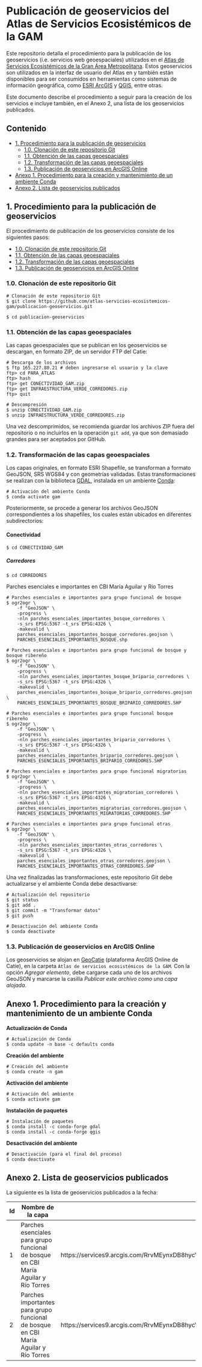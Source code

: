 # Publicación de geoservicios del Atlas de Servicios Ecosistémicos de la GAM

Este repositorio detalla el procedimiento para la publicación de los geoservicios (i.e. servicios web geoespaciales) utilizados en el [Atlas de Servicios Ecosistémicos de la Gran Área Metropolitana](). Estos geoservicios son utilizados en la interfaz de usuario del Atlas en y también están disponibles para ser consumidos en herramientas como sistemas de información geográfica, como [ESRI ArcGIS](https://www.arcgis.com/) y [QGIS](https://qgis.org/), entre otras.

Este documento describe el procedimiento a seguir para la creación de los servicios e incluye también, en el Anexo 2, una lista de los geoservicios publicados.

## Contenido
- [1. Procedimiento para la publicación de geoservicios](#1-procedimiento-para-la-publicaci%C3%B3n-de-geoservicios)
    - [1.0. Clonación de este repositorio Git](#10-clonaci%C3%B3n-de-este-repositorio-git)
    - [1.1. Obtención de las capas geoespaciales](#11-obtenci%C3%B3n-de-las-capas-geoespaciales)
    - [1.2. Transformación de las capas geoespaciales](#12-transformaci%C3%B3n-de-las-capas-geoespaciales)
    - [1.3. Publicación de geoservicios en ArcGIS Online](#13-publicaci%C3%B3n-de-geoservicios-en-arcgis-online)
- [Anexo 1. Procedimiento para la creación y mantenimiento de un ambiente Conda](#anexo-1-procedimiento-para-la-creaci%C3%B3n-y-mantenimiento-de-un-ambiente-conda)
- [Anexo 2. Lista de geoservicios publicados](#anexo-2-lista-de-geoservicios-publicados)

## 1. Procedimiento para la publicación de geoservicios
El procedimiento de publicación de los geoservicios consiste de los siguientes pasos:

- [1.0. Clonación de este repositorio Git](#10-clonaci%C3%B3n-de-este-repositorio-git)
- [1.1. Obtención de las capas geoespaciales](#11-obtenci%C3%B3n-de-las-capas-geoespaciales)
- [1.2. Transformación de las capas geoespaciales](#12-transformaci%C3%B3n-de-las-capas-geoespaciales)
- [1.3. Publicación de geoservicios en ArcGIS Online](#13-publicaci%C3%B3n-de-geoservicios-en-arcgis-online)

### 1.0. Clonación de este repositorio Git
```shell
# Clonación de este repositorio Git
$ git clone https://github.com/atlas-servicios-ecosistemicos-gam/publicacion-geoservicios.git

$ cd publicacion-geoservicios
```

### 1.1. Obtención de las capas geoespaciales
Las capas geoespaciales que se publican en los geoservicios se descargan, en formato ZIP, de un servidor FTP del Catie:
```shell
# Descarga de los archivos
$ ftp 165.227.80.21 # deben ingresarse el usuario y la clave
ftp> cd PARA_ATLAS
ftp> hash
ftp> get CONECTIVIDAD_GAM.zip
ftp> get INFRAESTRUCTURA_VERDE_CORREDORES.zip
ftp> quit

# Descompresión
$ unzip CONECTIVIDAD_GAM.zip
$ unzip INFRAESTRUCTURA_VERDE_CORREDORES.zip
```
Una vez descomprimidos, se recomienda guardar los archivos ZIP fuera del repositorio o no incluirlos en la operación ```git add```, ya que son demasiado grandes para ser aceptados por GitHub.

### 1.2. Transformación de las capas geoespaciales
Los capas originales, en formato ESRI Shapefile, se transforman a formato GeoJSON, SRS WGS84 y con geometrías validadas. Estas transformaciones se realizan con la biblioteca [GDAL](https://gdal.org/), instalada en un ambiente [Conda](https://docs.conda.io/):
```shell
# Activación del ambiente Conda
$ conda activate gam
```

Posteriormente, se procede a generar los archivos GeoJSON correspondientes a los shapefiles, los cuales están ubicados en diferentes subdirectorios:
#### Conectividad
```shell
$ cd CONECTIVIDAD_GAM
```
##### Corredores
```shell
$ cd CORREDORES
```

Parches esenciales e importantes en CBI María Aguilar y Río Torres
```shell
# Parches esenciales e importantes para grupo funcional de bosque
$ ogr2ogr \
    -f "GeoJSON" \
    -progress \
    -nln parches_esenciales_importantes_bosque_corredores \
    -s_srs EPSG:5367 -t_srs EPSG:4326 \
    -makevalid \
    parches_esenciales_importantes_bosque_corredores.geojson \
    PARCHES_ESENCIALES_IMPORTANTES_BOSQUE.shp
    
# Parches esenciales e importantes para grupo funcional de bosque y bosque ribereño
$ ogr2ogr \
    -f "GeoJSON" \
    -progress \
    -nln parches_esenciales_importantes_bosque_bripario_corredores \
    -s_srs EPSG:5367 -t_srs EPSG:4326 \
    -makevalid \
    parches_esenciales_importantes_bosque_bripario_corredores.geojson \
    PARCHES_ESENCIALES_IMPORTANTES_BOSQUE_BRIPARIO_CORREDORES.SHP
    
# Parches esenciales e importantes para grupo funcional bosque ribereño
$ ogr2ogr \
    -f "GeoJSON" \
    -progress \
    -nln parches_esenciales_importantes_bripario_corredores \
    -s_srs EPSG:5367 -t_srs EPSG:4326 \
    -makevalid \
    parches_esenciales_importantes_bripario_corredores.geojson \
    PARCHES_ESENCIALES_IMPORTANTES_BRIPARIO_CORREDORES.SHP
    
# Parches esenciales e importantes para grupo funcional migratorias
$ ogr2ogr \
    -f "GeoJSON" \
    -progress \
    -nln parches_esenciales_importantes_migratorias_corredores \
    -s_srs EPSG:5367 -t_srs EPSG:4326 \
    -makevalid \
    parches_esenciales_importantes_migratorias_corredores.geojson \
    PARCHES_ESENCIALES_IMPORTANTES_MIGRATORIAS_CORREDORES.SHP
    
# Parches esenciales e importantes para grupo funcional otras
$ ogr2ogr \
    -f "GeoJSON" \
    -progress \
    -nln parches_esenciales_importantes_otras_corredores \
    -s_srs EPSG:5367 -t_srs EPSG:4326 \
    -makevalid \
    parches_esenciales_importantes_otras_corredores.geojson \
    PARCHES_ESENCIALES_IMPORTANTES_OTRAS_CORREDORES.SHP    
```

Una vez finalizadas las transformaciones, este repositorio Git debe actualizarse y el ambiente Conda debe desactivarse:
```shell
# Actualización del repositorio
$ git status
$ git add .
$ git commit -m "Transformar datos"
$ git push

# Desactivación del ambiente Conda
$ conda deactivate
```

### 1.3. Publicación de geoservicios en ArcGIS Online
Los geoservicios se alojan en [GeoCatie](https://geocatie.maps.arcgis.com/) (plataforma ArcGIS Online de Catie), en la carpeta ```Atlas de servicios ecosistémicos de la GAM```. Con la opción *Agregar elemento*, debe cargarse cada uno de los archivos GeoJSON y marcarse la casilla *Publicar este archivo como una capa alojada*.

## Anexo 1. Procedimiento para la creación y mantenimiento de un ambiente Conda
**Actualización de Conda**
```shell
# Actualización de Conda
$ conda update -n base -c defaults conda
```

**Creación del ambiente**
```shell
# Creación del ambiente
$ conda create -n gam
```

**Activación del ambiente**
```shell
# Activación del ambiente
$ conda activate gam
```

**Instalación de paquetes**
```shell
# Instalación de paquetes
$ conda install -c conda-forge gdal
$ conda install -c conda-forge qgis
```

**Desactivación del ambiente**
```shell
# Desactivación (para el final del proceso)
$ conda deactivate
```

## Anexo 2. Lista de geoservicios publicados
La siguiente es la lista de geoservicios publicados a la fecha:

<table>
  <thead>
    <tr><th>Id</th><th>Nombre de la capa</th><th>ArcGIS REST Feature Service</th><th>Visualización</th><th>Archivo original</th></tr>
  </thead>
  <tbody>
    <tr>
      <td>
        1
      </td>
      <td>
        Parches esenciales para grupo funcional de bosque en CBI María Aguilar y Río Torres
      </td>
      <td>
        https://services9.arcgis.com/RrvMEynxDB8hycVO/arcgis/rest/services/parches_esenciales_importantes_bosque_corredores/FeatureServer/0
      </td>
      <td>
        https://atlas-servicios-ecosistemicos-gam.github.io/parches-esenciales-importantes-bosque-corredores/
      </td>
      <td>
        PARCHES_ESENCIALES_IMPORTANTES_BOSQUE_CORREDORES.SHP
      </td>      
    </tr>
    <tr>
      <td>
        2
      </td>      
      <td>
        Parches importantes para grupo funcional de bosque en CBI María Aguilar y Río Torres
      </td>
      <td>
        https://services9.arcgis.com/RrvMEynxDB8hycVO/arcgis/rest/services/parches_esenciales_importantes_bosque_corredores/FeatureServer/0
      </td>
      <td>
        https://atlas-servicios-ecosistemicos-gam.github.io/parches-esenciales-importantes-bosque-corredores/
      </td>
      <td>
        PARCHES_ESENCIALES_IMPORTANTES_BOSQUE_CORREDORES.SHP
      </td>      
    </tr>    
  </tbody>
</table>
